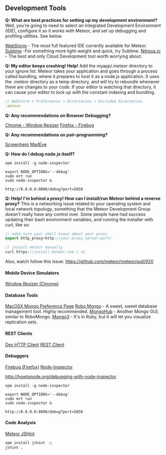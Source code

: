 ## Development Tools
**Q:  What are best practices for setting up my development environment?**
Well, you're going to need to select an Integrated Development Environment (IDE), configure it so it works with Meteor, and set up debugging and profiling utilities.  See below.

[WebStorm](http://www.jetbrains.com/webstorm/) - The most full featured IDE currently available for Meteor.
[Sublime](http://www.sublimetext.com/) -For something more light-weight and quick, try Sublime.
[Nitrous.io](https://www.nitrous.io/) - The best and only Cloud Development tool worth worrying about.

**Q:  My editor keeps crashing!  Help!**
Add the myapp/.meteor directory to your ignore list.  Meteor takes your application and goes through a process called bundling, where it prepares to host it as a node.js application.  It uses the .meteor directory as a temp directory, and will try to rebundle whenever there are changes to your code.  If your editor is watching that directory, it can cause your editor to lock up with the constant indexing and bundling.

````js
// Webstore > Preferences > Directories > Excluded Directories
.meteor
````

**Q:  Any recommendations on Browser Debugging?**

[Chrome - Window Resizer](https://chrome.google.com/webstore/detail/window-resizer/kkelicaakdanhinjdeammmilcgefonfh)
[Firefox - Firebug](https://getfirebug.com/)


**Q:  Any recommendations on pair-programming?**

[Screenhero](http://screenhero.com/download.html?src=btn)
[MadEye](http://madeye.io/get-started)




**Q:  How do I debug node.js itself?**
````
npm install -g node-inspector

export NODE_OPTIONS='--debug'
sudo mrt run
sudo node-inspector &

http://0.0.0.0:8080/debug?port=5858
````


**Q:  Help!  I'm behind a proxy!  How can I install/run Meteor behind a reverse proxy?**
This is a networking issue related to your operating system and local network topology, something that the Meteor Development Group doesn't really have any control over.  Some people have had success updating their bash environment variables, and running the installer with curl, like so:
````js
// make sure your shell knows about your proxy
export http_proxy=http://your.proxy.server:port/

// install meteor manually
curl https://install.meteor.com | sh
````

Also, watch follow this issue:
https://github.com/meteor/meteor/pull/920



#### Mobile Device Simulators
[Window Resizer (Chrome)](https://chrome.google.com/webstore/detail/window-resizer/kkelicaakdanhinjdeammmilcgefonfh)

#### Database Tools
[MacOSX Mongo Preference Page](http://blog.mongodb.org/post/28925264384/macosx-preferences-pane-for-mongodb)
[Robo Mongo](http://robomongo.org/) - A sweet, sweet database management tool.  Highly recommended.
[MongoHub](http://mongohub.todayclose.com/) - Another Mongo GUI, similar to RoboMongo.
[Mongo3](http://mongo3.com/) - It's in Ruby, but it will let you visualize replication sets.




#### REST Clients
[Dev HTTP Client](https://chrome.google.com/webstore/detail/dev-http-client/aejoelaoggembcahagimdiliamlcdmfm)
[REST Client](https://chrome.google.com/webstore/detail/postman-rest-client/fdmmgilgnpjigdojojpjoooidkmcomcm/)



#### Debuggers
[Firebug (Firefox)](https://getfirebug.com/)
[Node-Inspector](https://github.com/node-inspector/node-inspector)

http://howtonode.org/debugging-with-node-inspector
````
npm install -g node-inspector

export NODE_OPTIONS='--debug'
sudo mrt run
sudo node-inspector &

http://0.0.0.0:8080/debug?port=5858
````

#### Code Analysis

[Meteor JSHint](https://github.com/raix/Meteor-jshintrc)

````sh
npm install jshint -g
jshint .
````
